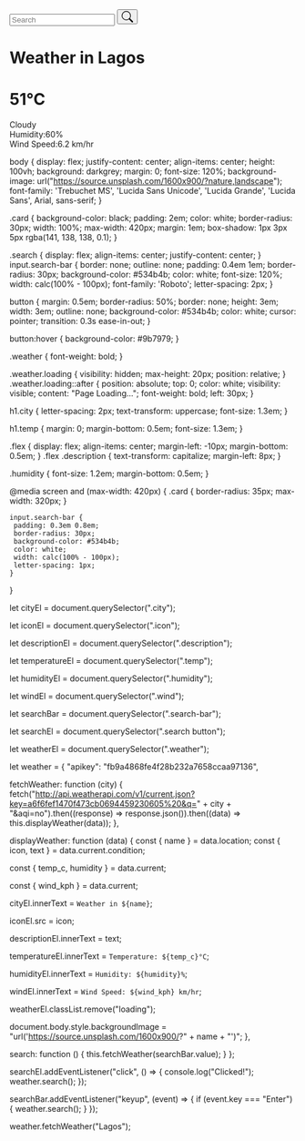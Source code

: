 <html lang="en">
<head>
 <meta charset="UTF-8">
 <meta http-equiv="X-UA-Compatible" content="IE=edge">
 <meta name="viewport" content="width=device-width, initial-scale=1.0">
 <link rel="stylesheet" href="style.css">
 <title>Weather App</title>
</head>
<body>
 <div class="card">
  <div class="search">
   <input type="text" class="search-bar" placeholder="Search">
   <button><svg stroke="currentColor" fill="currentColor" stroke-width="0" viewBox="0 0 16 16" height="1.5em" width="1.5em" xmlns="http://www.w3.org/2000/svg"><path fill-rule="evenodd" d="M10.442 10.442a1 1 0 011.415 0l3.85 3.85a1 1 0 01-1.414 1.415l-3.85-3.85a1 1 0 010-1.415z" clip-rule="evenodd"></path><path fill-rule="evenodd" d="M6.5 12a5.5 5.5 0 100-11 5.5 5.5 0 000 11zM13 6.5a6.5 6.5 0 11-13 0 6.5 6.5 0 0113 0z" clip-rule="evenodd"></path></svg></button>
  </div>

  <div class="weather loading">
   <h1 class="city">Weather in Lagos</h1>
   <h1 class="temp">51°C</h1>
   <div class="flex">
    <img src="//cdn.weatherapi.com/weather/64x64/day/116.png" alt="" class="icon">
    <div class="description">Cloudy</div>
   </div>
   <div class="humidity">Humidity:60%</div>
   <div class="wind">Wind Speed:6.2 km/hr</div>
  </div>
 </div>
 <script src="script.js"></script>

</body>
</html>

body {
    display: flex;
    justify-content: center;
    align-items: center;
    height: 100vh;
    background: darkgrey;
    margin: 0;
    font-size: 120%;
    background-image: url("https://source.unsplash.com/1600x900/?nature,landscape");
    font-family: 'Trebuchet MS', 'Lucida Sans Unicode', 'Lucida Grande', 'Lucida Sans', Arial, sans-serif;
   } 
   
   .card {
    background-color: black;
    padding: 2em;
    color: white;
    border-radius: 30px;
    width: 100%;
    max-width: 420px;
    margin: 1em;
    box-shadow: 1px 3px 5px rgba(141, 138, 138, 0.1);
   }
   
   .search {
    display: flex;
    align-items: center;
    justify-content: center;
   }
   input.search-bar {
    border: none;
    outline: none;
    padding: 0.4em 1em;
    border-radius: 30px;
    background-color: #534b4b;
    color: white;
    font-size: 120%;
    width: calc(100% - 100px);
    font-family: 'Roboto';
    letter-spacing: 2px;
   }
   
   button {
    margin: 0.5em;
    border-radius: 50%;
    border: none;
    height: 3em;
    width: 3em;
    outline: none;
    background-color: #534b4b;
    color: white;
    cursor: pointer;
    transition: 0.3s ease-in-out;
   }
   
   button:hover {
    background-color: #9b7979;
   }
   
   .weather {
    font-weight: bold;
   }
   
   .weather.loading {
    visibility: hidden;
    max-height: 20px;
    position: relative;
   }
   .weather.loading::after {
    position: absolute;
    top: 0;
    color: white;
    visibility: visible;
    content: "Page Loading...";
    font-weight: bold;
    left: 30px;
   }
   
   h1.city {
    letter-spacing: 2px;
    text-transform: uppercase;
    font-size: 1.3em;
   }
   
   h1.temp {
    margin: 0;
    margin-bottom: 0.5em;
    font-size: 1.3em;
   }
   
   .flex {
    display: flex;
    align-items: center;
    margin-left: -10px;
    margin-bottom: 0.5em;
   }
   .flex .description {
    text-transform: capitalize;
    margin-left: 8px;
   }
   
   .humidity {
    font-size: 1.2em;
    margin-bottom: 0.5em;
   }
   
   @media screen and (max-width: 420px) {
    .card {
      border-radius: 35px;
      max-width: 320px;
     }
   
    input.search-bar {
     padding: 0.3em 0.8em;
     border-radius: 30px;
     background-color: #534b4b;
     color: white;
     width: calc(100% - 100px);
     letter-spacing: 1px;
    }
   }

   let cityEl = document.querySelector(".city");

let iconEl = document.querySelector(".icon");

let descriptionEl = document.querySelector(".description");

let temperatureEl = document.querySelector(".temp");

let humidityEl = document.querySelector(".humidity");

let windEl = document.querySelector(".wind");

let searchBar = document.querySelector(".search-bar");

let searchEl = document.querySelector(".search button");

let weatherEl = document.querySelector(".weather");

let weather = {
 "apikey": "fb9a4868fe4f28b232a7658ccaa97136",

 fetchWeather: function (city) {
  fetch("http://api.weatherapi.com/v1/current.json?key=a6f6fef1470f473cb0694459230605%20&q=" + city + "&aqi=no").then((response) => response.json()).then((data) => this.displayWeather(data));
 },

 displayWeather: function (data) {
  const { name } = data.location;
  const { icon, text } = data.current.condition;

  const { temp_c, humidity } = data.current;

  const { wind_kph } = data.current;

  cityEl.innerText = `Weather in ${name}`;

  iconEl.src = icon;

  descriptionEl.innerText = text;

  temperatureEl.innerText = `Temperature: ${temp_c}°C`;

  humidityEl.innerText = `Humidity: ${humidity}%`;

  windEl.innerText = `Wind Speed: ${wind_kph} km/hr`;

  weatherEl.classList.remove("loading");

  document.body.style.backgroundImage = "url('https://source.unsplash.com/1600x900/?" + name + "')";
 },

 search: function () {
  this.fetchWeather(searchBar.value);
 }
};

searchEl.addEventListener("click", () => {
 console.log("Clicked!");
 weather.search();
});

searchBar.addEventListener("keyup", (event) => {
 if (event.key === "Enter") {
  weather.search();
 }
});

weather.fetchWeather("Lagos");
